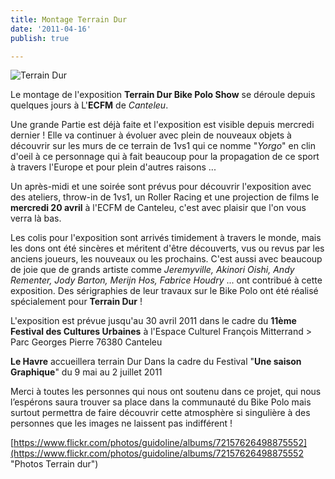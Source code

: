 ```yaml
---
title: Montage Terrain Dur
date: '2011-04-16'
publish: true

---
```

![](/uploads/IMG_6656.jpg "Terrain Dur")

Le montage de l'exposition **Terrain Dur Bike Polo Show** se déroule depuis quelques jours à L'**ECFM** de _Canteleu_.

Une grande Partie est déjà faite et l'exposition est visible depuis mercredi dernier ! Elle va continuer à évoluer avec plein de nouveaux objets à découvrir sur les murs de ce terrain de 1vs1 qui ce nomme "_Yorgo_" en clin d'oeil à ce personnage qui à fait beaucoup pour la propagation de ce sport à travers l'Europe et pour plein d'autres raisons ...

Un après-midi et une soirée sont prévus pour découvrir l'exposition avec des ateliers, throw-in de 1vs1, un Roller Racing et une projection de films le **mercredi 20 avril** à l'ECFM de Canteleu, c'est avec plaisir que l'on vous verra là bas.

Les colis pour l'exposition sont arrivés timidement à travers le monde, mais les dons ont été sincères et méritent d'être découverts, vus ou revus par les anciens joueurs, les nouveaux ou les prochains. C'est aussi avec beaucoup de joie que de grands artiste comme _Jeremyville, Akinori Oishi, Andy Rementer, Jody Barton, Merijn Hos, Fabrice Houdry_ ... ont contribué à cette exposition. Des sérigraphies de leur travaux sur le Bike Polo ont été réalisé spécialement pour **Terrain Dur** !

L'exposition est prévue jusqu'au 30 avril 2011 dans le cadre du **11ème Festival des Cultures Urbaines** à l'Espace Culturel François Mitterrand > Parc Georges Pierre 76380 Canteleu

**Le Havre** accueillera terrain Dur Dans la cadre du Festival "**Une saison Graphique**" du 9 mai au 2 juillet 2011

Merci à toutes les personnes qui nous ont soutenu dans ce projet, qui nous l’espérons saura trouver sa place dans la communauté du Bike Polo mais surtout permettra de faire découvrir cette atmosphère si singulière à des personnes que les images ne laissent pas indifférent !

[https://www.flickr.com/photos/guidoline/albums/72157626498875552](https://www.flickr.com/photos/guidoline/albums/72157626498875552 "Photos Terrain dur")